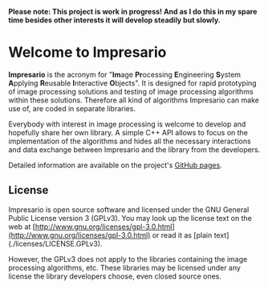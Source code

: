 **Please note: This project is work in progress! 
And as I do this in my spare time besides other 
interests it will develop steadily but slowly.**

# Welcome to Impresario

**Impresario** is the acronym for "**Im**age **Pr**ocessing **E**ngineering **S**ystem **A**pplying **R**eusable 
**I**nteractive **O**bjects".
It is designed for rapid prototyping of image processing solutions and testing of image processing algorithms
within these solutions. Therefore all kind of algorithms Impresario can make use of, are coded in separate libraries.

Everybody with interest in image processing is welcome to develop and hopefully share her own library. A simple C++ API 
allows to focus on the implementation of the algorithms and hides all the necessary interactions and data exchange between 
Impresario and the library from the developers.

Detailed information are available on the project's [GitHub pages](http://llibuda.github.io/impresario/web/index.html).

## License
Impresario is open source software and licensed under the GNU General Public License version 3 (GPLv3). You may look up the license text 
on the web at [http://www.gnu.org/licenses/gpl-3.0.html](http://www.gnu.org/licenses/gpl-3.0.html) or read it as [plain text]
(./licenses/LICENSE.GPLv3).

However, the GPLv3 does not apply to the libraries containing the image processing algorithms, etc. These libraries
may be licensed under any license the library developers choose, even closed source ones. 
